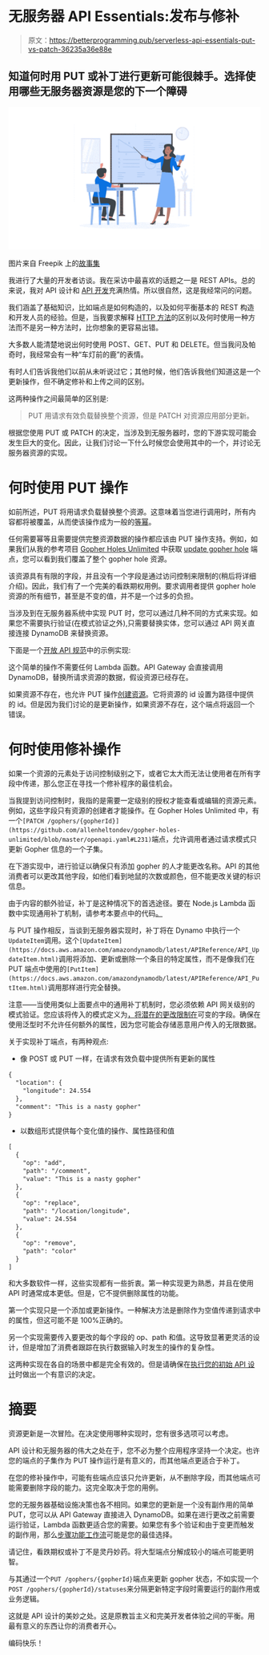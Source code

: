 # 无服务器 API Essentials:发布与修补

> 原文：<https://betterprogramming.pub/serverless-api-essentials-put-vs-patch-36235a36e88e>

## 知道何时用 PUT 或补丁进行更新可能很棘手。选择使用哪些无服务器资源是您的下一个障碍

![](img/2ca434eea827345550c0c5e50f247f09.png)

图片来自 Freepik 上的[故事集](https://www.freepik.com/free-vector/teacher-concept-illustration_8449776.htm#query=teacher&position=39&from_view=search)

我进行了大量的开发者访谈。我在采访中最喜欢的话题之一是 REST APIs。总的来说，我对 API 设计和 [API 开发](/are-you-really-api-first-or-do-you-just-think-it-24ffc47ec7ea)充满热情。所以很自然，这是我经常问的问题。

我们涵盖了基础知识，比如端点是如何构造的，以及如何平衡基本的 REST 构造和开发人员的经验。但是，当我要求解释 [HTTP 方法](https://doc.oroinc.com/api/http-methods)的区别以及何时使用一种方法而不是另一种方法时，比你想象的更容易出错。

大多数人能清楚地说出何时使用 POST、GET、PUT 和 DELETE。但当我问及帕奇时，我经常会有一种“车灯前的鹿”的表情。

有时人们告诉我他们以前从未听说过它；其他时候，他们告诉我他们知道这是一个更新操作，但不确定修补和上传之间的区别。

这两种操作之间最简单的区别是:

> PUT 用请求有效负载替换整个资源，但是 PATCH 对资源应用部分更新。

根据您使用 PUT 或 PATCH 的决定，当涉及到无服务器时，您的下游实现可能会发生巨大的变化。因此，让我们讨论一下什么时候您会使用其中的一个，并讨论无服务器资源的实现。

# 何时使用 PUT 操作

如前所述，PUT 将用请求负载替换整个资源。这意味着当您进行调用时，所有内容都将被覆盖，从而使该操作成为一般的[等幂](/serverless-api-essentials-idempotency-e753b7b49680)。

任何需要幂等且需要提供完整资源数据的操作都应该由 PUT 操作支持。例如，如果我们从我的参考项目 [Gopher Holes Unlimited](https://github.com/allenheltondev/gopher-holes-unlimited) 中获取 [update gopher hole](https://github.com/allenheltondev/gopher-holes-unlimited/blob/master/openapi.yaml#L670) 端点，您可以看到我们覆盖了整个 gopher hole 资源。

该资源具有有限的字段，并且没有一个字段是通过访问控制来限制的(稍后将详细介绍)。因此，我们有了一个完美的看跌期权用例。要求调用者提供 gopher hole 资源的所有细节，甚至是不变的值，并不是一个过多的负担。

当涉及到在无服务器系统中实现 PUT 时，您可以通过几种不同的方式来实现。如果您不需要执行验证(在模式验证之外),只需要替换实体，您可以通过 API 网关直接连接 DynamoDB 来替换资源。

下面是一个[开放 API 规范](https://www.openapis.org/)中的示例实现:

这个简单的操作不需要任何 Lambda 函数。API Gateway 会直接调用 DynamoDB，替换所请求资源的数据，假设资源已经存在。

如果资源不存在，也允许 PUT 操作[创建资源](https://developer.mozilla.org/en-US/docs/Web/HTTP/Methods/PUT#responses)。它将资源的 id 设置为路径中提供的 id。但是因为我们讨论的是更新操作，如果资源不存在，这个端点将返回一个错误。

# 何时使用修补操作

如果一个资源的元素处于访问控制级别之下，或者它太大而无法让使用者在所有字段中传递，那么您正在寻找一个修补程序的最佳机会。

当我提到访问控制时，我指的是需要一定级别的授权才能查看或编辑的资源元素。例如，这些字段只有资源的创建者才能操作。在 Gopher Holes Unlimited 中，有一个`[PATCH /gophers/{gopherId}](https://github.com/allenheltondev/gopher-holes-unlimited/blob/master/openapi.yaml#L231)`端点，允许调用者通过请求模式只更新 Gopher 信息的一个子集。

在下游实现中，进行验证以确保只有添加 gopher 的人才能更改名称。API 的其他消费者可以更改其他字段，如他们看到地鼠的次数或颜色，但不能更改关键的标识信息。

由于内容的额外验证，补丁是这种情况下的首选途径。要在 Node.js Lambda 函数中实现通用补丁机制，请参考本要点中的代码[。](https://gist.github.com/allenheltondev/ccf585a1470e6be200f3ef970187e636)

与 PUT 操作相反，当谈到无服务器实现时，补丁将在 Dynamo 中执行一个`UpdateItem`调用。这个`[UpdateItem](https://docs.aws.amazon.com/amazondynamodb/latest/APIReference/API_UpdateItem.html)`调用将添加、更新或删除一个条目的特定属性，而不是像我们在 PUT 端点中使用的`[PutItem](https://docs.aws.amazon.com/amazondynamodb/latest/APIReference/API_PutItem.html)`调用那样进行完全替换。

注意——当使用类似上面要点中的通用补丁机制时，您必须依赖 API 网关级别的模式验证。您应该将传入的模式定义为[，将潜在的更改限制在](https://gist.github.com/allenheltondev/ccf585a1470e6be200f3ef970187e636#file-openapi-yaml-L49)可变的字段。确保在使用泛型时不允许任何额外的属性，因为您可能会存储恶意用户传入的无限数据。

关于实现补丁端点，有两种观点:

*   像 POST 或 PUT 一样，在请求有效负载中提供所有更新的属性

```
{ 
  "location": { 
    "longitude": 24.554 
  }, 
  "comment": "This is a nasty gopher" 
}
```

*   以数组形式提供每个变化值的操作、属性路径和值

```
[
  {
    "op": "add",
    "path": "/comment",
    "value": "This is a nasty gopher"
  },
  {
    "op": "replace",
    "path": "/location/longitude",
    "value": 24.554
  },
  {
    "op": "remove",
    "path": "color"
  }
]
```

和大多数软件一样，这些实现都有一些折衷。第一种实现更为熟悉，并且在使用 API 时通常成本更低。但是，它不提供删除属性的功能。

第一个实现只是一个添加或更新操作。一种解决方法是删除作为空值传递到请求中的属性，但这可能不是 100%正确的。

另一个实现需要传入要更改的每个字段的 op、path 和值。这导致显著更灵活的设计，但是增加了消费者跟踪在执行数据输入时发生的操作的复杂性。

这两种实现在各自的场景中都是完全有效的。但是请确保在[执行您的初始 API 设计](/going-api-first-your-first-30-days-4c1ef6da320d)时做出一个有意识的决定。

# 摘要

资源更新是一次冒险。在决定使用哪种实现时，您有很多选项可以考虑。

API 设计和无服务器的伟大之处在于，您不必为整个应用程序坚持一个决定。也许您的端点的子集作为 PUT 操作运行是有意义的，而其他端点更适合于补丁。

在您的修补操作中，可能有些端点应该只允许更新，从不删除字段，而其他端点可能需要删除字段的能力。这完全取决于您的用例。

您的无服务器基础设施决策也各不相同。如果您的更新是一个没有副作用的简单 PUT，您可以从 API Gateway 直接进入 DynamoDB。如果在进行更改之前需要运行验证，Lambda 函数更适合您的需要。如果您有多个验证和由于变更而触发的副作用，那么[步骤功能工作流](/how-to-build-lightning-fast-apis-with-aws-step-functions-d1725624aaaa)可能是您的最佳选择。

请记住，看跌期权或补丁不是灵丹妙药。将大型端点分解成较小的端点可能更明智。

与其通过一个`PUT /gophers/{gopherId}`端点来更新 gopher 状态，不如实现一个`POST /gophers/{gopherId}/statuses`来分隔更新特定字段时需要运行的副作用或业务逻辑。

这就是 API 设计的美妙之处。这是原教旨主义和完美开发者体验之间的平衡。用最有意义的东西让你的消费者开心。

编码快乐！